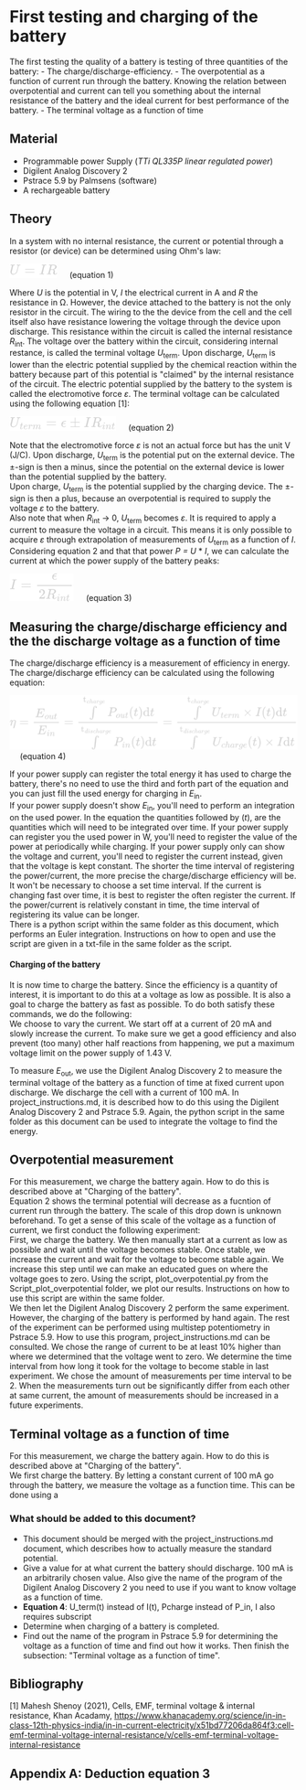 # First testing and charging of the battery

The first testing the quality of a battery is testing of three quantities of the battery: - The charge/discharge-efficiency. - The overpotential as a function of current run through the battery. Knowing the relation between overpotential and current can tell you something about the internal resistance of the battery and the ideal current for best performance of the battery. - The terminal voltage as a function of time

## Material

-   Programmable power Supply (*TTi QL335P linear regulated power*)
-   Digilent Analog Discovery 2
-   Pstrace 5.9 by Palmsens (software)
-   A rechargeable battery

## Theory

In a system with no internal resistance, the current or potential through a resistor (or device) can be determined using Ohm's law:

![equation1](Formula_Images/OHM.png)   (equation 1)

Where *U* is the potential in V, *I* the electrical current in A and *R* the resistance in Ω. However, the device attached to the battery is not the only resistor in the circuit. The wiring to the the device from the cell and the cell itself also have resistance lowering the voltage through the device upon discharge. This resistance within the circuit is called the internal resistance *R*<sub>int</sub>. The voltage over the battery within the circuit, considering internal restance, is called the terminal voltage *U*<sub>term</sub>. Upon discharge, *U*<sub>term</sub> is lower than the electric potential supplied by the chemical reaction within the battery because part of this potential is "claimed" by the internal resistance of the circuit. The electric potential supplied by the battery to the system is called the electromotive force *ε*. The terminal voltage can be calculated using the following equation \[1\]:

![equation2](Formula_Images/terminal_voltage.png)   (equation 2)

Note that the electromotive force *ε* is not an actual force but has the unit V (J/C). Upon discharge, *U*<sub>term</sub> is the potential put on the external device. The ±-sign is then a minus, since the potential on the external device is lower than the potential supplied by the battery.\
Upon charge, *U*<sub>term</sub> is the potential supplied by the charging device. The ±-sign is then a plus, because an overpotential is required to supply the voltage *ε* to the battery.\
Also note that when *R*<sub>int</sub> → 0, *U*<sub>term</sub> becomes *ε*. It is required to apply a current to measure the voltage in a circuit. This means it is only possible to acquire *ε* through extrapolation of measurements of *U*<sub>term</sub> as a function of *I*.\
Considering equation 2 and that that power *P = U* \* *I*, we can calculate the current at which the power supply of the battery peaks:

![equation3](Formula_Images/max_P(I).png)   (equation 3)

## Measuring the charge/discharge efficiency and the the discharge voltage as a function of time

The charge/discharge efficiency is a measurement of efficiency in energy. The charge/discharge efficiency can be calculated using the following equation:

![equation4](Formula_Images/(dis)charge_eff.png)   (equation 4)

If your power supply can register the total energy it has used to charge the battery, there's no need to use the third and forth part of the equation and you can just fill the used energy for charging in *E*<sub>in</sub>.\
If your power supply doesn't show *E*<sub>in</sub>, you'll need to perform an integration on the used power. In the equation the quantities followed by (*t*), are the quantities which will need to be integrated over time. If your power supply can register you the used power in W, you'll need to register the value of the power at periodically while charging. If your power supply only can show the voltage and current, you'll need to register the current instead, given that the voltage is kept constant. The shorter the time interval of registering the power/current, the more precise the charge/discharge efficiency will be. It won't be necessary to choose a set time interval. If the current is changing fast over time, it is best to register the often register the current. If the power/current is relatively constant in time, the time interval of registering its value can be longer.\
There is a python script within the same folder as this document, which performs an Euler integration. Instructions on how to open and use the script are given in a txt-file in the same folder as the script.

#### Charging of the battery

It is now time to charge the battery. Since the efficiency is a quantity of interest, it is important to do this at a voltage as low as possible. It is also a goal to charge the battery as fast as possible. To do both satisfy these commands, we do the following:\
We choose to vary the current. We start off at a current of 20 mA and slowly increase the current. To make sure we get a good efficiency and also prevent (too many) other half reactions from happening, we put a maximum voltage limit on the power supply of 1.43 V.

To measure *E*<sub>out</sub>, we use the Digilent Analog Discovery 2 to measure the terminal voltage of the battery as a function of time at fixed current upon discharge. We discharge the cell with a current of 100 mA. In project_instructions.md, it is described how to do this using the Digilent Analog Discovery 2 and Pstrace 5.9. Again, the python script in the same folder as this document can be used to integrate the voltage to find the energy.

## Overpotential measurement

For this measurement, we charge the battery again. How to do this is described above at "Charging of the battery".\
Equation 2 shows the terminal potential will decrease as a fucntion of current run through the battery. The scale of this drop down is unknown beforehand. To get a sense of this scale of the voltage as a function of current, we first conduct the following experiment:\
First, we charge the battery. We then manually start at a current as low as possible and wait until the voltage becomes stable. Once stable, we increase the current and wait for the voltage to become stable again. We increase this step until we can make an educated gues on where the voltage goes to zero. Using the script, plot_overpotential.py from the Script_plot_overpotential folder, we plot our results. Instructions on how to use this script are within the same folder.\
We then let the Digilent Analog Discovery 2 perform the same experiment. However, the charging of the battery is performed by hand again. The rest of the experiment can be performed using multistep potentiometry in Pstrace 5.9. How to use this program, project_instructions.md can be consulted. We chose the range of current to be at least 10% higher than where we determined that the voltage went to zero. We determine the time interval from how long it took for the voltage to become stable in last experiment. We chose the amount of measurements per time interval to be 2. When the measurements turn out be significantly differ from each other at same current, the amount of measurements should be increased in a future experiments.

## Terminal voltage as a function of time

For this measurement, we charge the battery again. How to do this is described above at "Charging of the battery".\
We first charge the battery. By letting a constant current of 100 mA go through the battery, we measure the voltage as a function time. This can be done using a

### What should be added to this document?

-   This document should be merged with the project_instructions.md document, which describes how to actually measure the standard potential.
-   Give a value for at what current the battery should discharge. 100 mA is an arbitrarily chosen value. Also give the name of the program of the Digilent Analog Discovery 2 you need to use if you want to know voltage as a function of time.
-   **Equation 4**: U_term(t) instead of I(t), Pcharge instead of P_in, I also requires subscript
-   Determine when charging of a battery is completed.
-   Find out the name of the program in Pstrace 5.9 for determining the voltage as a function of time and find out how it works. Then finish the subsection: "Terminal voltage as a function of time".

## Bibliography

\[1\] Mahesh Shenoy (2021), Cells, EMF, terminal voltage & internal resistance, Khan Acadamy, https://www.khanacademy.org/science/in-in-class-12th-physics-india/in-in-current-electricity/x51bd77206da864f3:cell-emf-terminal-voltage-internal-resistance/v/cells-emf-terminal-voltage-internal-resistance

## Appendix A: Deduction equation 3
